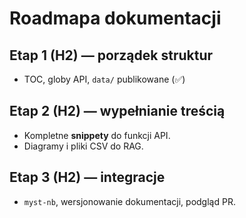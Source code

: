 # Roadmapa dokumentacji

## Etap 1 (H2) — porządek struktur
- TOC, globy API, `data/` publikowane (✅)

## Etap 2 (H2) — wypełnianie treścią
- Kompletne **snippety** do funkcji API.
- Diagramy i pliki CSV do RAG.

## Etap 3 (H2) — integracje
- `myst-nb`, wersjonowanie dokumentacji, podgląd PR.
